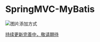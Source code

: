 #  SpringMVC-MyBatis  
   ![图片添加方式](https://github.com/zixi5534/LinuxAndJavaNote/blob/master/images/logo1.png)  
     
   [持续更新完善中，敬请期待](https://github.com/zixi5534/LinuxAndJavaNote/blob/master/SpringMVCAndMyBatis.md)  
   
